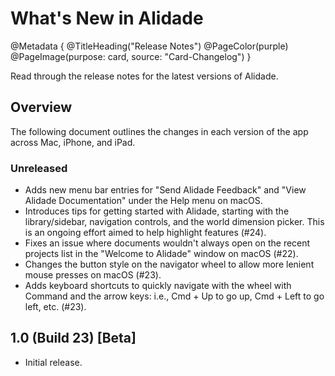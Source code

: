 # What's New in Alidade

@Metadata {
    @TitleHeading("Release Notes")
    @PageColor(purple)
    @PageImage(purpose: card, source: "Card-Changelog")
}

Read through the release notes for the latest versions of Alidade.

## Overview

The following document outlines the changes in each version of the app
across Mac, iPhone, and iPad.

### Unreleased

- Adds new menu bar entries for "Send Alidade Feedback" and "View Alidade
  Documentation" under the Help menu on macOS.
- Introduces tips for getting started with Alidade, starting with the
  library/sidebar, navigation controls, and the world dimension picker.
  This is an ongoing effort aimed to help highlight features (#24).
- Fixes an issue where documents wouldn't always open on the recent
  projects list in the "Welcome to Alidade" window on macOS (#22).
- Changes the button style on the navigator wheel to allow more lenient
  mouse presses on macOS (#23).
- Adds keyboard shortcuts to quickly navigate with the wheel with Command
  and the arrow keys: i.e., Cmd + Up to go up, Cmd + Left to go left,
  etc. (#23).

## 1.0 (Build 23) [Beta]

- Initial release.
